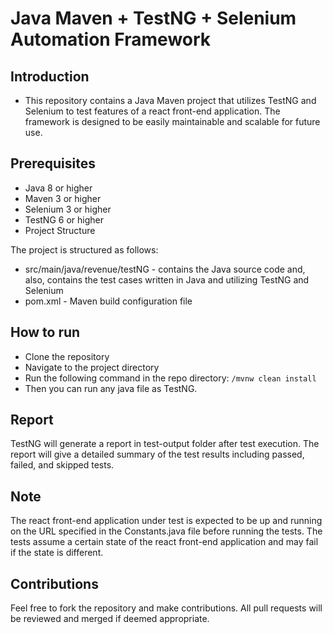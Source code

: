 # Java Maven + TestNG + Selenium Automation Framework

## Introduction
 - This repository contains a Java Maven project that utilizes TestNG and Selenium to test features of a react front-end application. The framework is designed to be easily maintainable and scalable for future use.

## Prerequisites
- Java 8 or higher
- Maven 3 or higher
- Selenium 3 or higher
- TestNG 6 or higher
- Project Structure

The project is structured as follows:

- src/main/java/revenue/testNG - contains the Java source code and, also, contains the test cases written in Java and utilizing TestNG and Selenium
- pom.xml - Maven build configuration file

## How to run
- Clone the repository
- Navigate to the project directory
- Run the following command in the repo directory: `/mvnw clean install`
- Then you can run any java file as TestNG.

## Report
TestNG will generate a report in test-output folder after test execution. The report will give a detailed summary of the test results including passed, failed, and skipped tests.

## Note
The react front-end application under test is expected to be up and running on the URL specified in the Constants.java file before running the tests.
The tests assume a certain state of the react front-end application and may fail if the state is different.

## Contributions
Feel free to fork the repository and make contributions. All pull requests will be reviewed and merged if deemed appropriate.
